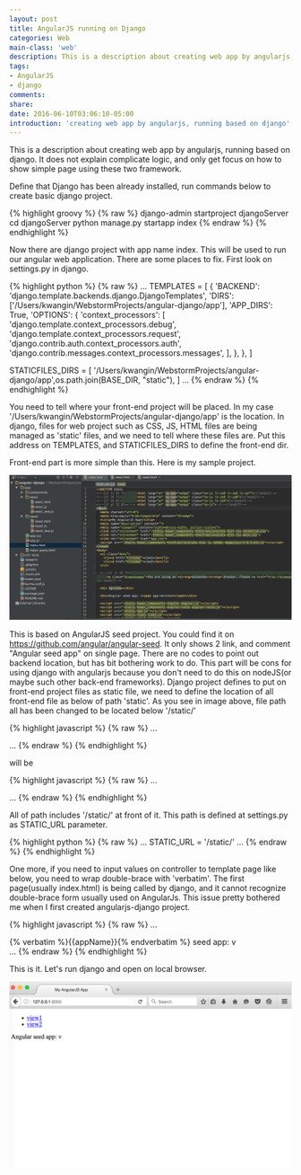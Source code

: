```yaml
---
layout: post
title: AngularJS running on Django
categories: Web
main-class: 'web'
description: This is a description about creating web app by angularjs, running based on django.
tags:
- AngularJS
- django
comments:
share:
date: 2016-06-10T03:06:10-05:00
introduction: 'creating web app by angularjs, running based on django'
---
```


This is a description about creating web app by angularjs, running based on django. It does not explain complicate logic, and only get focus on how to show simple page using these two framework.

Define that Django has been already installed, run commands below to create basic django project.

{% highlight groovy %}
{% raw %}
django-admin startproject djangoServer
cd djangoServer
python manage.py startapp index
{% endraw %}
{% endhighlight %}

Now there are django project with app name index. This will be used to run our angular web application. There are some places to fix.
First look on settings.py in django.

{% highlight python %}
{% raw %}
...
TEMPLATES = [
    {
        'BACKEND': 'django.template.backends.django.DjangoTemplates',
        'DIRS': ['/Users/kwangin/WebstormProjects/angular-django/app'],
        'APP_DIRS': True,
        'OPTIONS': {
            'context_processors': [
                'django.template.context_processors.debug',
                'django.template.context_processors.request',
                'django.contrib.auth.context_processors.auth',
                'django.contrib.messages.context_processors.messages',
            ],
        },
    },
]

STATICFILES_DIRS = [
    '/Users/kwangin/WebstormProjects/angular-django/app',os.path.join(BASE_DIR, "static"),
]
...
{% endraw %}
{% endhighlight %}

You need to tell where your front-end project will be placed. In my case '/Users/kwangin/WebstormProjects/angular-django/app' is the location. In django, files for web project such as CSS, JS, HTML files are being managed as 'static' files, and we need to tell where these files are. Put this address on TEMPLATES, and STATICFILES_DIRS to define the front-end dir.

Front-end part is more simple than this. Here is my sample project.

![Screenshot](/assets/post_img/angular_django/angulardefault.png)

This is based on AngularJS seed project. You could find it on https://github.com/angular/angular-seed. It only shows 2 link, and comment "Angular seed app" on single page.
There are no codes to point out backend location, but has bit bothering work to do. This part will be cons for using django with angularjs because you don't need to do this on nodeJS(or maybe such other back-end frameworks).
Django project defines to put on front-end project files as static file, we need to define the location of all front-end file as below of path 'static'. As you see in image above, file path all has been changed to be located below '/static/'

{% highlight javascript %}
{% raw %}
...
<script src="bower_components/angular/angular.js"></script>
<script src="bower_components/angular-route/angular-route.js"></script>
<script src="app.js"></script>
...
{% endraw %}
{% endhighlight %}

will be

{% highlight javascript %}
{% raw %}
...
<script src="/static/bower_components/angular/angular.js"></script>
<script src="/static/bower_components/angular-route/angular-route.js"></script>
<script src="/static/app.js"></script>
...
{% endraw %}
{% endhighlight %}

All of path includes '/static/' at front of it. This path is defined at settings.py as STATIC_URL parameter.

{% highlight python %}
{% raw %}
...
STATIC_URL = '/static/'
...
{% endraw %}
{% endhighlight %}

One more, if you need to input values on controller to template page like below, you need to wrap double-brace with 'verbatim'. The first page(usually index.html) is being called by django, and it cannot recognize double-brace form usually used on AngularJs. This issue pretty bothered me when I first created angularjs-django project.

{% highlight javascript %}
{% raw %}
...
<div ng-controller="YourCtrl">{% verbatim %}{{appName}}{% endverbatim %} seed app: v<span app-version></span></div>
...
{% endraw %}
{% endhighlight %}

This is it. Let's run django and open on local browser.

![Screenshot](/assets/post_img/angular_django/browsersample.png)
